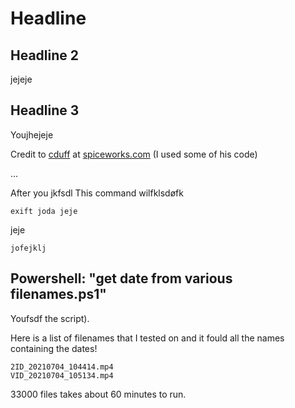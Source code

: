 # Headline

## Headline 2

jejeje

## Headline 3

Youjhejeje

Credit to [cduff](https://community.spiceworks.com/people/craigduff) at [spiceworks.com](https://community.spiceworks.com/topic/1869414-find-date-in-a-file-name-and-split-it-off) (I used some of his code)

...

After you jkfsdl
This command wilfklsdøfk
```
exift joda jeje
```
jeje
```
jofejklj
```


## Powershell:  "get date from various filenames.ps1"


Youfsdf the script).

Here is a list of filenames that I tested on and it fould all the names containing the dates!
```
2ID_20210704_104414.mp4
VID_20210704_105134.mp4
```
33000 files takes about 60 minutes to run.

